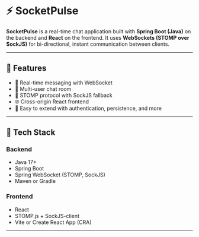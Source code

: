 # ⚡ SocketPulse

**SocketPulse** is a real-time chat application built with **Spring Boot (Java)** on the backend and **React** on the frontend. It uses **WebSockets (STOMP over SockJS)** for bi-directional, instant communication between clients.

---

## 🚀 Features

- 🔌 Real-time messaging with WebSocket
- 👥 Multi-user chat room
- 📡 STOMP protocol with SockJS fallback
- 🌐 Cross-origin React frontend
- 🧪 Easy to extend with authentication, persistence, and more

---

## 🧱 Tech Stack

### Backend
- Java 17+
- Spring Boot
- Spring WebSocket (STOMP, SockJS)
- Maven or Gradle

### Frontend
- React
- STOMP.js + SockJS-client
- Vite or Create React App (CRA)

---



